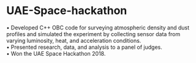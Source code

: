 # UAE-Space-hackathon  

•	Developed C++ OBC code for surveying atmospheric density and dust profiles and simulated the experiment by collecting sensor data from varying luminosity, heat, and acceleration conditions.   
•	Presented research, data, and analysis to a panel of judges.   
•	Won the UAE Space Hackathon 2018.  
